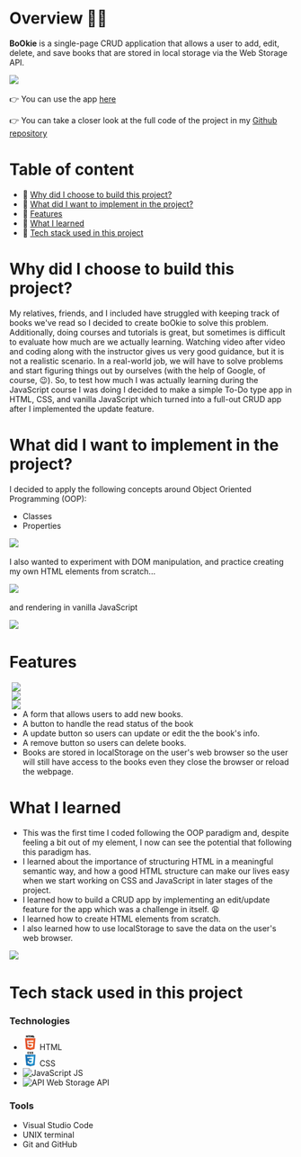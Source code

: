 
# Overview 🧑‍💻
<strong>BoOkie</strong> is a single-page CRUD application that allows a user to add, edit, delete, and save books that are stored in local storage via the Web Storage API. 

 <img src="https://thumbs.gfycat.com/NegligibleFriendlyDogwoodtwigborer-size_restricted.gif" target="_blank"/>
 
 👉 You can use the app [here](https://ikeronx.github.io/bookie_app/) 

👉 You can take a closer look at the full code of the project in my [Github repository](https://github.com/ikeronx/bookie_app)

# Table of content
* 🔗 [Why did I choose to build this project?](https://github.com/ikeronx/bookie_app/blob/main/README.md#why-did-i-choose-to-build-this-project) 
* 🔗 [What did I want to implement in the project?](https://github.com/ikeronx/bookie_app/blob/main/README.md#what-did-i-want-to-implement-in-the-project) 
* 🔗 [Features](https://github.com/ikeronx/bookie_app/blob/main/README.md#features) 
* 🔗 [What I learned](https://github.com/ikeronx/bookie_app/blob/main/README.md#what-i-learned)
* 🔗 [Tech stack used in this project](https://github.com/ikeronx/bookie_app/blob/main/README.md#tech-stack-used-in-this-project)  

# Why did I choose to build this project?
My relatives, friends, and I included have struggled with keeping track of books we've read so I decided to create boOkie to solve this problem. Additionally, doing courses and tutorials is great, but sometimes is difficult to evaluate how much are we actually learning. Watching video after video and coding along with the instructor gives us very good guidance, but it is not a realistic scenario. In a real-world job, we will have to solve problems and start figuring things out by ourselves (with the help of Google, of course, 😉). So, to test how much I was actually learning during the JavaScript course I was doing I decided to make a simple To-Do type app in HTML, CSS, and vanilla JavaScript which turned into a full-out CRUD app after I implemented the update feature.


# What did I want to implement in the project?
I decided to apply the following concepts around Object Oriented Programming (OOP):
* Classes
* Properties

 <img src="https://i.imgur.com/CmyWOu4.png" target="_blank"/>
 

I also wanted to experiment with DOM manipulation, and practice creating my own HTML elements from scratch...

 <img src="https://i.imgur.com/eXxPR2y.png" target="_blank"/>
 
 
 and rendering in vanilla JavaScript
 
 <img src="https://i.imgur.com/qIOT6Wf.png" target="_blank"/>
 
 
 # Features

<img align="right" src="https://i.imgur.com/XczzkFp.png" width=500px target="_blank"/>
<img align="right" src="https://i.imgur.com/PKkkjAv.png" width=500px target="_blank"/>
<img align="right" src="https://i.imgur.com/aK30KaI.png" width=500px target="_blank"/>



* A form that allows users to add new books.
* A button to handle the read status of the book
* A update button so users can update or edit the the book's info.
* A remove button so users can delete books.
* Books are stored in localStorage on the user's web browser so the user will still have access to the books even they close the browser or reload the webpage.



 # What I learned
* This was the first time I coded following the OOP paradigm and, despite feeling a bit out of my element, I now can see the potential that following this paradigm has.
* I learned about the importance of structuring HTML in a meaningful semantic way, and how a good HTML structure can make our lives easy when we start working on CSS and JavaScript in later stages of the project.
* I learned how to build a CRUD app by implementing an edit/update feature for the app which was a challenge in itself. 😩
* I learned how to create HTML elements from scratch. 
* I also learned how to use localStorage to save the data on the user's web browser.

<img src="https://i.imgur.com/JxfxH1d.png" target="_blank"/>





# Tech stack used in this project

### Technologies

* <img alt="HTML5" width="26px" src="https://raw.githubusercontent.com/github/explore/80688e429a7d4ef2fca1e82350fe8e3517d3494d/topics/html/html.png" /> HTML
* <img alt="CSS3" width="26px" src="https://raw.githubusercontent.com/github/explore/80688e429a7d4ef2fca1e82350fe8e3517d3494d/topics/css/css.png" /> CSS
* <img alt="JavaScript" width="26px" src="https://i1.wp.com/theicom.org/wp-content/uploads/2016/03/js-logo.png?fit=500%2C500&ssl=1&w=640" /> JS
* <img alt="API" width="26px" src="https://miro.medium.com/max/512/1*2vdWhNKgrxCoX3ZBnIQOQg.png" /> Web Storage API


### Tools

* Visual Studio Code
* UNIX terminal
* Git and GitHub


<!-- ## License
This project is licensed under the MIT License.
The clean and beautiful layout is thanks to [Skeleton](http://getskeleton.com/) -->

